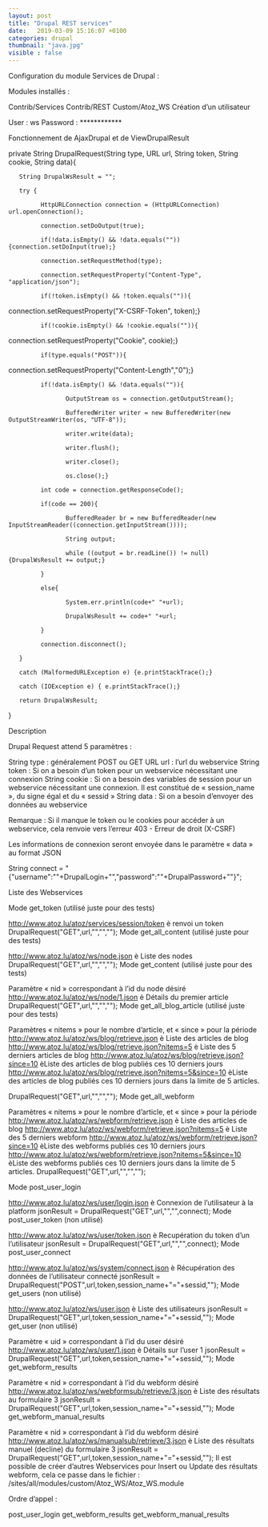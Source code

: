 ```yaml
---
layout: post
title: "Drupal REST services"
date:   2019-03-09 15:16:07 +0100
categories: drupal
thumbnail: "java.jpg"
visible : false
---
```




Configuration du module Services de Drupal :




Modules installés :

Contrib/Services
Contrib/REST
Custom/Atoz_WS
Création d’un utilisateur

User : ws
Password : ************




Fonctionnement de AjaxDrupal et de ViewDrupalResult

private String DrupalRequest(String type, URL url, String token, String cookie, String data){

       String DrupalWsResult = "";

       try {

             HttpURLConnection connection = (HttpURLConnection) url.openConnection();

             connection.setDoOutput(true);

             if(!data.isEmpty() && !data.equals("")){connection.setDoInput(true);}

             connection.setRequestMethod(type);

             connection.setRequestProperty("Content-Type", "application/json");

             if(!token.isEmpty() && !token.equals("")){

connection.setRequestProperty("X-CSRF-Token", token);}

             if(!cookie.isEmpty() && !cookie.equals("")){

connection.setRequestProperty("Cookie", cookie);}

             if(type.equals("POST")){

connection.setRequestProperty("Content-Length","0");}

             if(!data.isEmpty() && !data.equals("")){

                    OutputStream os = connection.getOutputStream();

                    BufferedWriter writer = new BufferedWriter(new OutputStreamWriter(os, "UTF-8"));

                    writer.write(data);

                    writer.flush();

                    writer.close();

                    os.close();}

             int code = connection.getResponseCode();

             if(code == 200){

                    BufferedReader br = new BufferedReader(new InputStreamReader((connection.getInputStream())));

                    String output;

                    while ((output = br.readLine()) != null) {DrupalWsResult += output;}

             }

             else{

                    System.err.println(code+" "+url);

                    DrupalWsResult += code+" "+url;

             }

             connection.disconnect();

       }

       catch (MalformedURLException e) {e.printStackTrace();}

       catch (IOException e) { e.printStackTrace();}

       return DrupalWsResult;

}



Description

Drupal Request attend 5 paramètres :

String type : généralement POST ou GET
URL url : l’url du webservice
String token : Si on a besoin d’un token pour un webservice nécessitant une connexion
String cookie : Si on a besoin des variables de session pour un webservice nécessitant une connexion. Il est constitué de « session_name », du signe égal et du « sessid »
String data : Si on a besoin d’envoyer des données au webservice


Remarque : Si il manque le token ou le cookies pour accéder à un webservice, cela renvoie vers l’erreur 403 - Erreur de droit (X-CSRF)

Les informations de connexion seront envoyée dans le paramètre « data » au format JSON

String connect = "{\"username\":\""+DrupalLogin+"\",\"password\":\""+DrupalPassword+"\"}";





Liste des Webservices



Mode  get_token (utilisé juste pour des tests)

http://www.atoz.lu/atoz/services/session/token è renvoi un token
DrupalRequest("GET",url,"","","");
Mode get_all_content (utilisé juste pour des tests)

http://www.atoz.lu/atoz/ws/node.json è Liste des nodes
DrupalRequest("GET",url,"","","");
Mode get_content (utilisé juste pour des tests)

Paramètre « nid » correspondant à l’id du node désiré
http://www.atoz.lu/atoz/ws/node/1.json è Détails du premier article
DrupalRequest("GET",url,"","","");
Mode get_all_blog_article  (utilisé juste pour des tests)

Paramètres « nitems » pour le nombre d’article, et « since » pour la période
http://www.atoz.lu/atoz/ws/blog/retrieve.json è Liste des articles de blog
http://www.atoz.lu/atoz/ws/blog/retrieve.json?nitems=5 è Liste des 5 derniers articles de blog
http://www.atoz.lu/atoz/ws/blog/retrieve.json?since=10 èListe des articles de blog publiés ces 10 derniers jours
http://www.atoz.lu/atoz/ws/blog/retrieve.json?nitems=5&since=10 èListe des articles de blog publiés ces 10 derniers jours dans la limite de 5 articles.


DrupalRequest("GET",url,"","","");
Mode get_all_webform

Paramètres « nitems » pour le nombre d’article, et « since » pour la période
http://www.atoz.lu/atoz/ws/webform/retrieve.json è Liste des articles de blog
http://www.atoz.lu/atoz/ws/webform/retrieve.json?nitems=5 è Liste des 5 derniers webform
http://www.atoz.lu/atoz/ws/webform/retrieve.json?since=10 èListe des webforms publiés ces 10 derniers jours
http://www.atoz.lu/atoz/ws/webform/retrieve.json?nitems=5&since=10 èListe des webforms publiés ces 10 derniers jours dans la limite de 5 articles.
DrupalRequest("GET",url,"","","");




Mode post_user_login

http://www.atoz.lu/atoz/ws/user/login.json è Connexion de l’utilisateur à la platform
jsonResult = DrupalRequest("GET",url,"","",connect);
Mode post_user_token (non utilisé)

http://www.atoz.lu/atoz/ws/user/token.json è Recupération du token d’un l’utilisateur
jsonResult = DrupalRequest("GET",url,"","",connect);
Mode post_user_connect

http://www.atoz.lu/atoz/ws/system/connect.json è Récupération des données de l’utilisateur connecté
jsonResult = DrupalRequest("POST",url,token,session_name+"="+sessid,"");
Mode get_users (non utilisé)

http://www.atoz.lu/atoz/ws/user.json è Liste des utilisateurs
jsonResult = DrupalRequest("GET",url,token,session_name+"="+sessid,"");
Mode get_user (non utilisé)

Paramètre « uid » correspondant à l’id du user désiré
http://www.atoz.lu/atoz/ws/user/1.json è Détails sur l’user 1
jsonResult = DrupalRequest("GET",url,token,session_name+"="+sessid,"");
Mode get_webform_results

Paramètre « nid » correspondant à l’id du webform désiré
http://www.atoz.lu/atoz/ws/webformsub/retrieve/3.json è Liste des résultats au formulaire 3
jsonResult = DrupalRequest("GET",url,token,session_name+"="+sessid,"");
Mode get_webform_manual_results

Paramètre « nid » correspondant à l’id du webform désiré
http://www.atoz.lu/atoz/ws/manualsub/retrieve/3.json è Liste des résultats manuel (decline) du formulaire 3
jsonResult = DrupalRequest("GET",url,token,session_name+"="+sessid,"");
Il est possible de créer d’autres Webservices pour Insert ou Update des résultats webform, cela ce passe dans le fichier : /sites/all/modules/custom/Atoz_WS/Atoz_WS.module

Ordre d’appel :

post_user_login
get_webform_results
get_webform_manual_results

